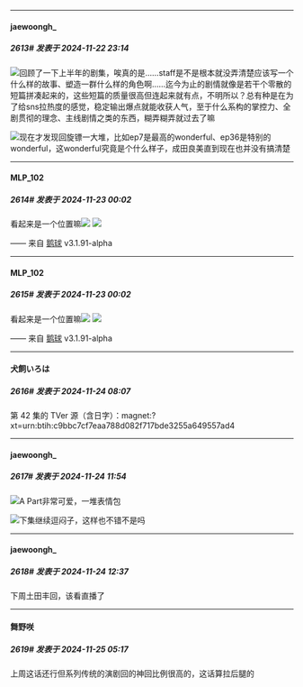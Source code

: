 ﻿
*****

####  jaewoongh_  
##### 2613#       发表于 2024-11-22 23:14

<img src="https://static.saraba1st.com/image/smiley/face2017/003.png" referrerpolicy="no-referrer">回顾了一下上半年的剧集，唉真的是……staff是不是根本就没弄清楚应该写一个什么样的故事、塑造一群什么样的角色啊……迄今为止的剧情就像是若干个零散的短篇拼凑起来的，这些短篇的质量很高但连起来就有点，不明所以？总有种是在为了给sns拉热度的感觉，稳定输出爆点就能收获人气，至于什么系构的掌控力、全剧贯彻的理念、主线剧情之类的东西，糊弄糊弄就过去了嘛

<img src="https://static.saraba1st.com/image/smiley/face2017/068.png" referrerpolicy="no-referrer">现在才发现回旋镖一大堆，比如ep7是最高的wonderful、ep36是特别的wonderful，这wonderful究竟是个什么样子，成田良美直到现在也并没有搞清楚


*****

####  MLP_102  
##### 2614#       发表于 2024-11-23 00:02

看起来是一个位置嘛<img src="https://p.sda1.dev/20/b07cf3ef8aec3c9cae1917f183be9657/image.jpg" referrerpolicy="no-referrer">
<img src="https://p.sda1.dev/20/0bc869d3a30f45a1d13037a0821e38f2/image.jpg" referrerpolicy="no-referrer">

—— 来自 [鹅球](https://www.pgyer.com/xfPejhuq) v3.1.91-alpha


*****

####  MLP_102  
##### 2615#       发表于 2024-11-23 00:02

看起来是一个位置嘛<img src="https://p.sda1.dev/20/b07cf3ef8aec3c9cae1917f183be9657/image.jpg" referrerpolicy="no-referrer">
<img src="https://p.sda1.dev/20/0bc869d3a30f45a1d13037a0821e38f2/image.jpg" referrerpolicy="no-referrer">

—— 来自 [鹅球](https://www.pgyer.com/xfPejhuq) v3.1.91-alpha

*****

####  犬飼いろは  
##### 2616#       发表于 2024-11-24 08:07

第 42 集的 TVer 源（含日字）：magnet:?xt=urn:btih:c9bbc7cf7eaa788d082f717bde3255a649557ad4


*****

####  jaewoongh_  
##### 2617#       发表于 2024-11-24 11:54

<img src="https://static.saraba1st.com/image/smiley/face2017/072.png" referrerpolicy="no-referrer">A Part非常可爱，一堆表情包

<img src="https://static.saraba1st.com/image/smiley/face2017/037.png" referrerpolicy="no-referrer">下集继续逗闷子，这样也不错不是吗


*****

####  jaewoongh_  
##### 2618#       发表于 2024-11-24 12:37

下周土田丰回，该看直播了


*****

####  舞野咲  
##### 2619#       发表于 2024-11-25 05:17

上周这话还行但系列传统的演剧回的神回比例很高的，这话算拉后腿的

